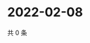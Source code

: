 # 2022-02-08

共 0 条

<!-- BEGIN WEIBO -->
<!-- 最后更新时间 Tue Feb 08 2022 22:02:16 GMT+0800 (China Standard Time) -->

<!-- END WEIBO -->
